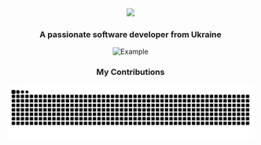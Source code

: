 
<h3 align="center">
    <img src="https://readme-typing-svg.herokuapp.com/?font=sansserif&size=25&center=true&vCenter=true&width=500&height=30&duration=1900&lines=Hi+There!+👋;+I'm+Akzestia;" />
</h3>
<h3 align="center">A passionate software developer from Ukraine</h3>
<p align="center">
  <img src="https://media1.tenor.com/m/-Vi7l_4kFjgAAAAC/anime.gif" alt="Example" width="200" height="200">
</p>
<div align="center">
    <h3> My Contributions </h3>
    <img alt="snake eating my contributions" src="https://raw.githubusercontent.com/Akzestia/Akzestia/output/github-contribution-grid-snake-dark.svg" />
</div>
